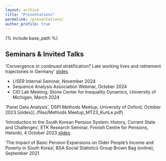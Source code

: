 ```yaml
---
layout: archive
title: "Presentations"
permalink: /presentations/
author_profile: true
---
```


{% include base_path %}

## Seminars & Invited Talks

‘Convergence or continued stratification? Late working lives and retirement trajectories in Germany’ [slides](../files/LISER_Nov24_KunLee.pdf)
- LISER Internal Seminar, November 2024
- Sequence Analysis Association Webinar, October 2024
- CID Lab Meeting, Stone Center for Inequality Dynamics, University of Michigan, March 2024

'Panel Data Analysis', DSPI Methods Meetup, University of Oxford, October 2023 [slides](../files/Methods Meetup_MT23_KunLe.pdf)

‘Introduction to the South Korean Pension System: History, Current State and Challenges’, ETK Research Seminar, Finnish Centre for Pensions, Helsinki, 4 October 2023 [slides](../files/ETK_Seminar.pdf)

‘The Impact of Basic Pension Expansions on Older People’s Income and Poverty in South Korea’, BSA Social Statistics Group Brown Bag (online), September 2021


